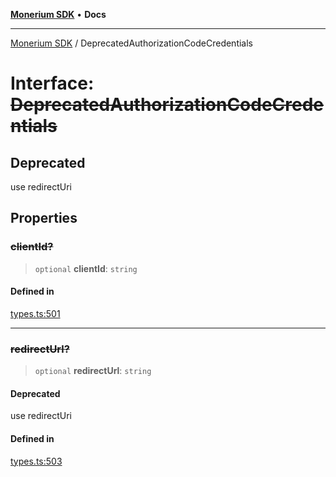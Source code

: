 [**Monerium SDK**](../README.md) • **Docs**

***

[Monerium SDK](../README.md) / DeprecatedAuthorizationCodeCredentials

# Interface: ~~DeprecatedAuthorizationCodeCredentials~~

## Deprecated

use redirectUri

## Properties

### ~~clientId?~~

> `optional` **clientId**: `string`

#### Defined in

[types.ts:501](https://github.com/monerium/js-monorepo/blob/90e863940da8623462a29ce3ac59bdfdcf20271e/packages/sdk/src/types.ts#L501)

***

### ~~redirectUrl?~~

> `optional` **redirectUrl**: `string`

#### Deprecated

use redirectUri

#### Defined in

[types.ts:503](https://github.com/monerium/js-monorepo/blob/90e863940da8623462a29ce3ac59bdfdcf20271e/packages/sdk/src/types.ts#L503)
